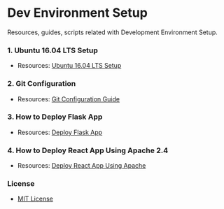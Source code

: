 # Dev Environment Setup
Resources, guides, scripts related with Development Environment Setup.



### 1. Ubuntu 16.04 LTS Setup
* Resources: [Ubuntu 16.04 LTS Setup](/docs/UBUNTU_SETUP.md)



### 2. Git Configuration
* Resources: [Git Configuration Guide](/git-terminal-config/README.md)



### 3. How to Deploy Flask App
* Resources: [Deploy Flask App](/docs/DEPLOY_FLASK_APP.md)



### 4. How to Deploy React App Using Apache 2.4
* Resources: [Deploy React App Using Apache](/docs/DEPLOY_REACT_APP_USING_APACHE.md)



### License
* [MIT License](/LICENSE)
